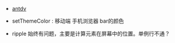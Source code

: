 
- [antdv](https://2x.antdv.com/componenst/form)

- setThemeColor : 移动端 手机浏览器 bar的颜色

- ripple 始终有问题，主要是计算元素在屏幕中的位置。单例行不通？